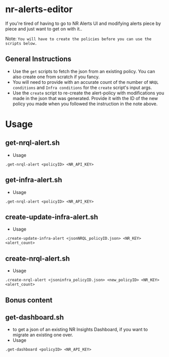 # nr-alerts-editor
If you're tired of having to go to NR Alerts UI and modifying alerts piece by piece and just want to get on with it..


Note: `You will have to create the policies before you can use the scripts below.`

## General Instructions

- Use the `get` scripts to fetch the json from an existing policy. You can also create one from scratch if you fancy.
- You will need to provide with an accurate count of the number of `NRQL conditions` and `Infra conditions` for the `create` script's input args.
- Use the `create` script to re-create the alert-policy with modifications you made in the json that was generated. Provide it with the ID of the new policy you made when you followed the instruction in the note above.  

# Usage


## get-nrql-alert.sh
- Usage
```
.get-nrql-alert <policyID> <NR_API_KEY>
```


## get-infra-alert.sh
- Usage
```
.get-nrql-alert <policyID> <NR_API_KEY>
```


## create-update-infra-alert.sh
- Usage
```
.create-update-infra-alert <jsonNRQL_policyID.json> <NR_KEY> <alert_count>
```

## create-nrql-alert.sh
- Usage
```
.create-nrql-alert <jsoninfra_policyID.json> <new_policyID> <NR_KEY> <alert_count>
```


## Bonus content
## get-dashboard.sh
 - to get a json of an existing NR Insights Dashboard, if you want to migrate an existing one over.
- Usage
```
.get-dashboard <policyID> <NR_API_KEY>
```

